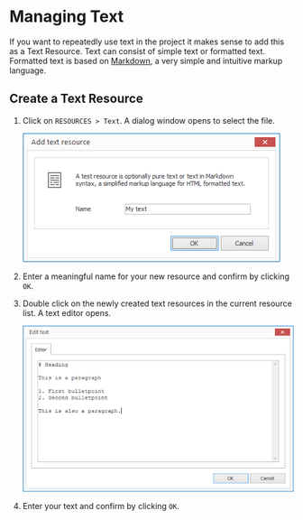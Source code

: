 # Managing Text

If you want to repeatedly use text in the project it makes sense to add this as a Text Resource. Text can consist of simple text or formatted text. Formatted text is based on [Markdown], a very simple and intuitive markup language.

## Create a Text Resource

1. Click on `RESOURCES > Text`. A dialog window opens to select the file.
   
   ![Add a text resource](../../../images/create-text.png)

2. Enter a meaningful name for your new resource and confirm by clicking `OK`.

3. Double click on the newly created text resources in the current resource list. A text editor opens.
   
   ![Text Editor](../../../images/edit-text.png)

5. Enter your text and confirm by clicking `OK`.

[Markdown]: ../../../reference/layouts/markdown.md
